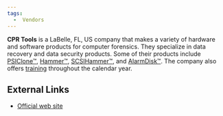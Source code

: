 ```yaml
---
tags:
  -  Vendors
---
```

**CPR Tools** is a LaBelle, FL, US company that makes a variety of
hardware and software products for computer forensics. They specialize
in data recovery and data security products. Some of their products
include [PSIClone™](psiclone.md),
[Hammer™](hammer.md), [SCSIHammer™](scsihammer.md),
and [AlarmDisk™](alarmdisk.md). The company also offers
[training](scheduled_training_courses.md) throughout the
calendar year.

## External Links

- [Official web site](http://www.cprtools.net)

